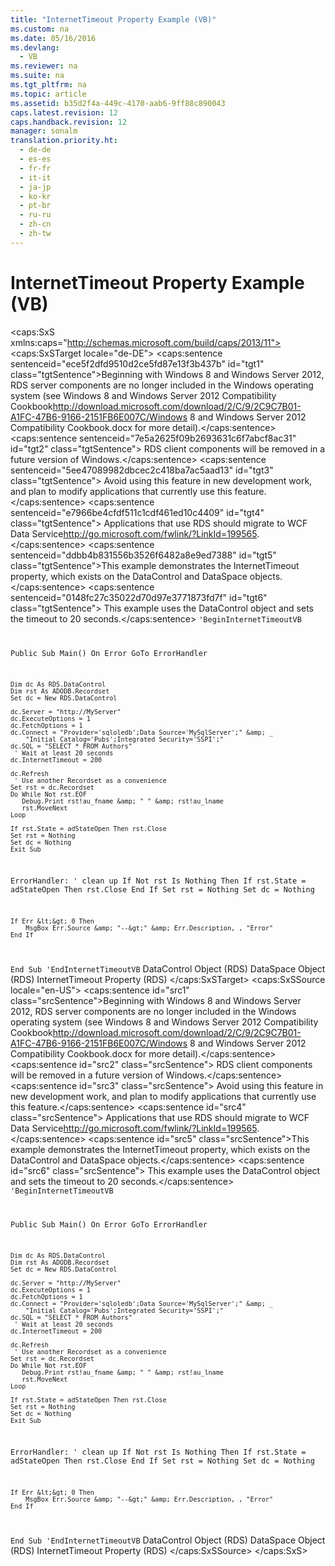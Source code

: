 ```yaml
---
title: "InternetTimeout Property Example (VB)"
ms.custom: na
ms.date: 05/16/2016
ms.devlang: 
  - VB
ms.reviewer: na
ms.suite: na
ms.tgt_pltfrm: na
ms.topic: article
ms.assetid: b35d2f4a-449c-4170-aab6-9ff88c890043
caps.latest.revision: 12
caps.handback.revision: 12
manager: sonalm
translation.priority.ht: 
  - de-de
  - es-es
  - fr-fr
  - it-it
  - ja-jp
  - ko-kr
  - pt-br
  - ru-ru
  - zh-cn
  - zh-tw
---
```

# InternetTimeout Property Example (VB)
<?xml version="1.0" encoding="utf-8"?>
<caps:SxS xmlns:caps="http://schemas.microsoft.com/build/caps/2013/11">
  <caps:SxSTarget locale="de-DE">
    <developerReferenceWithoutSyntaxDocument xsi:schemaLocation="http://ddue.schemas.microsoft.com/authoring/2003/5 http://dduestorage.blob.core.windows.net/ddueschema/developer.xsd" xmlns="http://ddue.schemas.microsoft.com/authoring/2003/5" xmlns:xlink="http://www.w3.org/1999/xlink" xmlns:xsi="http://www.w3.org/2001/XMLSchema-instance">
      <introduction>
        <alert class="important">
          <para>
            <caps:sentence sentenceid="ece5f2dfd9510d2ce5fd87e13f3b437b" id="tgt1" class="tgtSentence">Beginning with Windows 8 and Windows Server 2012, RDS server components are no longer included in the Windows operating system (see Windows 8 and <externalLink><linkText>Windows Server 2012 Compatibility Cookbook</linkText><linkUri>http://download.microsoft.com/download/2/C/9/2C9C7B01-A1FC-47B6-9166-2151FB6E007C/Windows 8 and Windows Server 2012 Compatibility Cookbook.docx</linkUri></externalLink> for more detail).</caps:sentence>
            <caps:sentence sentenceid="7e5a2625f09b2693631c6f7abcf8ac31" id="tgt2" class="tgtSentence"> RDS client components will be removed in a future version of Windows.</caps:sentence>
            <caps:sentence sentenceid="5ee47089982dbcec2c418ba7ac5aad13" id="tgt3" class="tgtSentence"> Avoid using this feature in new development work, and plan to modify applications that currently use this feature.</caps:sentence>
            <caps:sentence sentenceid="e7966be4cfdf511c1cdf461ed10c4409" id="tgt4" class="tgtSentence"> Applications that use RDS should migrate to <externalLink><linkText>WCF Data Service</linkText><linkUri>http://go.microsoft.com/fwlink/?LinkId=199565</linkUri></externalLink>.</caps:sentence>
          </para>
        </alert>
        <para>
          <caps:sentence sentenceid="ddbb4b831556b3526f6482a8e9ed7388" id="tgt5" class="tgtSentence">This example demonstrates the <legacyLink xlink:href="4d1c8892-4bbc-4e71-bf4b-ba52c0ea9549">InternetTimeout</legacyLink> property, which exists on the <legacyLink xlink:href="d85ea4fc-451c-436e-97b8-58f92b149dd0">DataControl</legacyLink> and <legacyLink xlink:href="9194bffa-5bdf-4dff-af86-f7158c23bfa7">DataSpace</legacyLink> objects.</caps:sentence>
          <caps:sentence sentenceid="0148fc27c35022d70d97e3771873fd7f" id="tgt6" class="tgtSentence"> This example uses the <legacyBold>DataControl</legacyBold> object and sets the timeout to 20 seconds.</caps:sentence>
        </para>
        <code>'BeginInternetTimeoutVB


Public Sub Main()
    On Error GoTo ErrorHandler

    Dim dc As RDS.DataControl
    Dim rst As ADODB.Recordset
    Set dc = New RDS.DataControl
    
    dc.Server = "http://MyServer"
    dc.ExecuteOptions = 1
    dc.FetchOptions = 1
    dc.Connect = "Provider='sqloledb';Data Source='MySqlServer';" &amp; _
        "Initial Catalog='Pubs';Integrated Security='SSPI';"
    dc.SQL = "SELECT * FROM Authors"
     ' Wait at least 20 seconds
    dc.InternetTimeout = 200
    
    dc.Refresh
     ' Use another Recordset as a convenience
    Set rst = dc.Recordset
    Do While Not rst.EOF
       Debug.Print rst!au_fname &amp; " " &amp; rst!au_lname
       rst.MoveNext
    Loop

    If rst.State = adStateOpen Then rst.Close
    Set rst = Nothing
    Set dc = Nothing
    Exit Sub
    
ErrorHandler:
    ' clean up
    If Not rst Is Nothing Then
        If rst.State = adStateOpen Then rst.Close
    End If
    Set rst = Nothing
    Set dc = Nothing
    
    If Err &lt;&gt; 0 Then
        MsgBox Err.Source &amp; "--&gt;" &amp; Err.Description, , "Error"
    End If
    
End Sub
'EndInternetTimeoutVB</code>
      </introduction>
      <relatedTopics>
        <link xlink:href="d85ea4fc-451c-436e-97b8-58f92b149dd0">DataControl Object (RDS)</link>
        <link xlink:href="9194bffa-5bdf-4dff-af86-f7158c23bfa7">DataSpace Object (RDS)</link>
        <link xlink:href="4d1c8892-4bbc-4e71-bf4b-ba52c0ea9549">InternetTimeout Property (RDS)</link>
      </relatedTopics>
    </developerReferenceWithoutSyntaxDocument>
  </caps:SxSTarget>
  <caps:SxSSource locale="en-US">
    <developerReferenceWithoutSyntaxDocument xsi:schemaLocation="http://ddue.schemas.microsoft.com/authoring/2003/5 http://dduestorage.blob.core.windows.net/ddueschema/developer.xsd" xmlns="http://ddue.schemas.microsoft.com/authoring/2003/5" xmlns:xlink="http://www.w3.org/1999/xlink" xmlns:xsi="http://www.w3.org/2001/XMLSchema-instance">
      <introduction>
        <alert class="important">
          <para>
            <caps:sentence id="src1" class="srcSentence">Beginning with Windows 8 and Windows Server 2012, RDS server components are no longer included in the Windows operating system (see Windows 8 and <externalLink><linkText>Windows Server 2012 Compatibility Cookbook</linkText><linkUri>http://download.microsoft.com/download/2/C/9/2C9C7B01-A1FC-47B6-9166-2151FB6E007C/Windows 8 and Windows Server 2012 Compatibility Cookbook.docx</linkUri></externalLink> for more detail).</caps:sentence>
            <caps:sentence id="src2" class="srcSentence"> RDS client components will be removed in a future version of Windows.</caps:sentence>
            <caps:sentence id="src3" class="srcSentence"> Avoid using this feature in new development work, and plan to modify applications that currently use this feature.</caps:sentence>
            <caps:sentence id="src4" class="srcSentence"> Applications that use RDS should migrate to <externalLink><linkText>WCF Data Service</linkText><linkUri>http://go.microsoft.com/fwlink/?LinkId=199565</linkUri></externalLink>.</caps:sentence>
          </para>
        </alert>
        <para>
          <caps:sentence id="src5" class="srcSentence">This example demonstrates the <legacyLink xlink:href="4d1c8892-4bbc-4e71-bf4b-ba52c0ea9549">InternetTimeout</legacyLink> property, which exists on the <legacyLink xlink:href="d85ea4fc-451c-436e-97b8-58f92b149dd0">DataControl</legacyLink> and <legacyLink xlink:href="9194bffa-5bdf-4dff-af86-f7158c23bfa7">DataSpace</legacyLink> objects.</caps:sentence>
          <caps:sentence id="src6" class="srcSentence"> This example uses the <legacyBold>DataControl</legacyBold> object and sets the timeout to 20 seconds.</caps:sentence>
        </para>
        <code>'BeginInternetTimeoutVB


Public Sub Main()
    On Error GoTo ErrorHandler

    Dim dc As RDS.DataControl
    Dim rst As ADODB.Recordset
    Set dc = New RDS.DataControl
    
    dc.Server = "http://MyServer"
    dc.ExecuteOptions = 1
    dc.FetchOptions = 1
    dc.Connect = "Provider='sqloledb';Data Source='MySqlServer';" &amp; _
        "Initial Catalog='Pubs';Integrated Security='SSPI';"
    dc.SQL = "SELECT * FROM Authors"
     ' Wait at least 20 seconds
    dc.InternetTimeout = 200
    
    dc.Refresh
     ' Use another Recordset as a convenience
    Set rst = dc.Recordset
    Do While Not rst.EOF
       Debug.Print rst!au_fname &amp; " " &amp; rst!au_lname
       rst.MoveNext
    Loop

    If rst.State = adStateOpen Then rst.Close
    Set rst = Nothing
    Set dc = Nothing
    Exit Sub
    
ErrorHandler:
    ' clean up
    If Not rst Is Nothing Then
        If rst.State = adStateOpen Then rst.Close
    End If
    Set rst = Nothing
    Set dc = Nothing
    
    If Err &lt;&gt; 0 Then
        MsgBox Err.Source &amp; "--&gt;" &amp; Err.Description, , "Error"
    End If
    
End Sub
'EndInternetTimeoutVB</code>
      </introduction>
      <relatedTopics>
        <link xlink:href="d85ea4fc-451c-436e-97b8-58f92b149dd0">DataControl Object (RDS)</link>
        <link xlink:href="9194bffa-5bdf-4dff-af86-f7158c23bfa7">DataSpace Object (RDS)</link>
        <link xlink:href="4d1c8892-4bbc-4e71-bf4b-ba52c0ea9549">InternetTimeout Property (RDS)</link>
      </relatedTopics>
    </developerReferenceWithoutSyntaxDocument>
  </caps:SxSSource>
</caps:SxS>